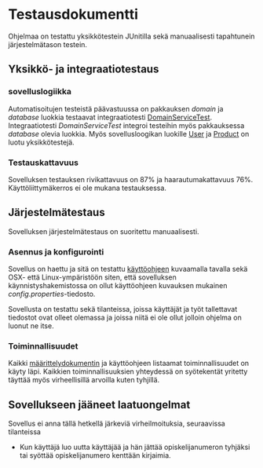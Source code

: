 # Testausdokumentti

Ohjelmaa on testattu  yksikkötestein JUnitilla sekä manuaalisesti tapahtunein järjestelmätason testein.

## Yksikkö- ja integraatiotestaus

### sovelluslogiikka

Automatisoitujen testeistä päävastuussa on pakkauksen _domain_ ja _database_ luokkia testaavat integraatiotesti [DomainServiceTest](https://github.com/StrappedGlint13/ot-harjoitustyo/blob/master/OpiskelijaAlennuslaskuri/OpiskelijaAlennuslaskuri/src/test/java/domain/DomainServiceTest.java). Integraatiotesti _DomainServiceTest_ integroi testeihin  myös pakkauksessa _database_ olevia luokkia. Myös sovellusloogikan luokille [User](https://github.com/StrappedGlint13/ot-harjoitustyo/blob/master/OpiskelijaAlennuslaskuri/OpiskelijaAlennuslaskuri/src/test/java/domain/UserTest.java) ja [Product](https://github.com/mluukkai/OtmTodoApp/blob/master/dokumentaatio/testaus.md) on luotu yksikkötestejä.   

### Testauskattavuus

Sovelluksen testauksen rivikattavuus on 87% ja haarautumakattavuus 76%. Käyttöliittymäkerros ei ole mukana testauksessa.

## Järjestelmätestaus

Sovelluksen järjestelmätestaus on suoritettu manuaalisesti.

### Asennus ja konfigurointi

Sovellus on haettu ja sitä on testattu [käyttöohjeen](https://github.com/mluukkai/OtmTodoApp/blob/master/dokumentaatio/kayttoohje.md) kuvaamalla tavalla sekä OSX- että Linux-ympäristöön siten, että sovelluksen käynnistyshakemistossa on ollut käyttöohjeen kuvauksen mukainen _config.properties_-tiedosto.

Sovellusta on testattu sekä tilanteissa, joissa käyttäjät ja työt tallettavat tiedostot ovat olleet olemassa ja joissa niitä ei ole ollut jolloin ohjelma on luonut ne itse.

### Toiminnallisuudet

Kaikki [määrittelydokumentin](https://github.com/mluukkai/OtmTodoApp/blob/master/dokumentaatio/vaatimusmaarittely.md#perusversion-tarjoama-toiminnallisuus) ja käyttöohjeen listaamat toiminnallisuudet on käyty läpi. Kaikkien toiminnallisuuksien yhteydessä on syötekentät yritetty täyttää myös virheellisillä arvoilla kuten tyhjillä.

## Sovellukseen jääneet laatuongelmat

Sovellus ei anna tällä hetkellä järkeviä virheilmoituksia, seuraavissa tilanteissa
- Kun käyttäjä luo uutta käyttäjää ja hän jättää opiskelijanumeron tyhjäksi tai syöttää opiskelijanumero kenttään kirjaimia. 

